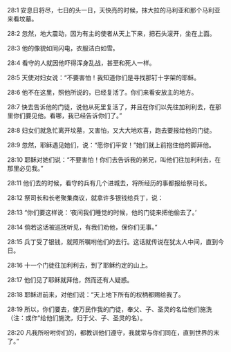 <a id="1"></a>28:1  安息日将尽，七日的头一日，天快亮的时候，抹大拉的马利亚和那个马利亚来看坟墓。  

<a id="2"></a>28:2  忽然，地大震动，因为有主的使者从天上下来，把石头滚开，坐在上面。  

<a id="3"></a>28:3  他的像貌如同闪电，衣服洁白如雪。  

<a id="4"></a>28:4  看守的人就因他吓得浑身乱战，甚至和死人一样。  

<a id="5"></a>28:5  天使对妇女说：“不要害怕！我知道你们是寻找那钉十字架的耶稣。  

<a id="6"></a>28:6  他不在这里，照他所说的，已经复活了。你们来看安放主的地方。  

<a id="7"></a>28:7  快去告诉他的门徒，说他从死里复活了，并且在你们以先往加利利去，在那里你们要见他。看哪，我已经告诉你们了。”  

<a id="8"></a>28:8  妇女们就急忙离开坟墓，又害怕，又大大地欢喜，跑去要报给他的门徒。  

<a id="9"></a>28:9  忽然，耶稣遇见她们，说：“愿你们平安！”她们就上前抱住他的脚拜他。　  

<a id="10"></a>28:10  耶稣对她们说：“不要害怕！你们去告诉我的弟兄，叫他们往加利利去，在那里必见我。”  

<a id="11"></a>28:11  他们去的时候，看守的兵有几个进城去，将所经历的事都报给祭司长。  

<a id="12"></a>28:12  祭司长和长老聚集商议，就拿许多银钱给兵丁，说：  

<a id="13"></a>28:13  “你们要这样说：‘夜间我们睡觉的时候，他的门徒来把他偷去了。’  

<a id="14"></a>28:14  倘若这话被巡抚听见，有我们劝他，保你们无事。”  

<a id="15"></a>28:15  兵丁受了银钱，就照所嘱咐他们的去行。这话就传说在犹太人中间，直到今日。  

<a id="16"></a>28:16  十一个门徒往加利利去，到了耶稣约定的山上。　  

<a id="17"></a>28:17  他们见了耶稣就拜他，然而还有人疑惑。  

<a id="18"></a>28:18  耶稣进前来，对他们说：“天上地下所有的权柄都赐给我了。  

<a id="19"></a>28:19  所以，你们要去，使万民作我的门徒，奉父、子、圣灵的名给他们施洗（注：或作“给他们施洗，归于父、子、圣灵的名）。  

<a id="20"></a>28:20  凡我所吩咐你们的，都教训他们遵守，我就常与你们同在，直到世界的末了。”  
